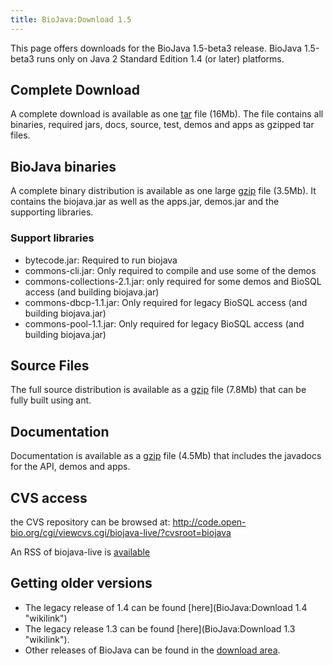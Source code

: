 ```yaml
---
title: BioJava:Download 1.5
---
```


This page offers downloads for the BioJava 1.5-beta3 release. BioJava
1.5-beta3 runs only on Java 2 Standard Edition 1.4 (or later) platforms.

Complete Download
-----------------

A complete download is available as one
[tar](http://www.biojava.org/download/bj15b/all/bj1.5-b3-all.tar) file
(16Mb). The file contains all binaries, required jars, docs, source,
test, demos and apps as gzipped tar files.

BioJava binaries
----------------

A complete binary distribution is available as one large
[gzip](http://www.biojava.org/download/bj15b/bin/bj1.5-b3-bin.tar.gz)
file (3.5Mb). It contains the biojava.jar as well as the apps.jar,
demos.jar and the supporting libraries.

### Support libraries

-   bytecode.jar: Required to run biojava
-   commons-cli.jar: Only required to compile and use some of the demos
-   commons-collections-2.1.jar: only required for some demos and BioSQL
    access (and building biojava.jar)
-   commons-dbcp-1.1.jar: Only required for legacy BioSQL access (and
    building biojava.jar)
-   commons-pool-1.1.jar: Only required for legacy BioSQL access (and
    building biojava.jar)

Source Files
------------

The full source distribution is available as a
[gzip](http://www.biojava.org/download/bj15b/src/bj1.5-b3-src.tar.gz)
file (7.8Mb) that can be fully built using ant.

Documentation
-------------

Documentation is available as a
[gzip](http://www.biojava.org/download/bj15b/doc/bj1.5-b3-doc.tar.gz)
file (4.5Mb) that includes the javadocs for the API, demos and apps.

CVS access
----------

the CVS repository can be browsed at:
<http://code.open-bio.org/cgi/viewcvs.cgi/biojava-live/?cvsroot=biojava>

An RSS of biojava-live is
[available](http://www.biojava.org/CVS2RSS/biojava-live.rss)

Getting older versions
----------------------

-   The legacy release of 1.4 can be found
    [here](BioJava:Download 1.4 "wikilink")
-   The legacy release 1.3 can be found
    [here](BioJava:Download 1.3 "wikilink").
-   Other releases of BioJava can be found in the [download
    area](http://www.biojava.org/download/).

